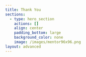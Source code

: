 ```yaml
---
title: Thank You
sections:
  - type: hero_section
    actions: []
    align: center
    padding_bottom: large
    background_color: none
    image: /images/mentor96x96.png
layout: advanced
---
```

